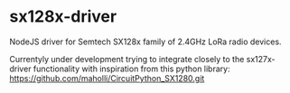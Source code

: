 # sx128x-driver
NodeJS driver for Semtech SX128x family of 2.4GHz LoRa radio devices. 

Currentyly under development trying to integrate closely to the sx127x-driver functionality with inspiration from this python library:
https://github.com/maholli/CircuitPython_SX1280.git
